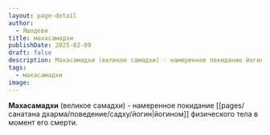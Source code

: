 ```yaml
---
layout: page-detail
author:
  - Яшодеви
title: махасамадхи
publishDate: 2025-02-09
draft: false
description: Махасамадхи (великое самадхи) - намеренное покидание йогином физического тела в момент его смерти.
tags:
  - махасамадхи
image:
---
```

**Махасамадхи** (великое самадхи) - намеренное покидание [[pages/санатана дхарма/поведение/садху/йогин|йогином]] физического тела в момент его смерти.